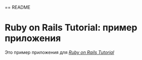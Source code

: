 == README
# Ruby on Rails Tutorial: пример приложения

Это пример приложения для
[*Ruby on Rails Tutorial*](http://railstutorial.org/)